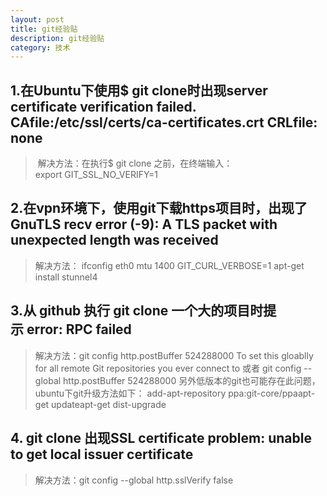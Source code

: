 ```yaml
---
layout: post
title: git经验贴
description: git经验贴
category: 技术
---
```


## 1.在Ubuntu下使用$ git clone时出现server certificate verification failed. CAfile:/etc/ssl/certs/ca-certificates.crt CRLfile: none
> 解决方法：在执行$ git clone 之前，在终端输入：
  export GIT_SSL_NO_VERIFY=1
  
## 2.在vpn环境下，使用git下载https项目时，出现了GnuTLS recv error (-9): A TLS packet with unexpected length was received
>解决方法：
ifconfig eth0 mtu 1400
GIT_CURL_VERBOSE=1
apt-get install stunnel4

## 3.从 github 执行 git clone 一个大的项目时提示 error: RPC failed
>解决方法：git config http.postBuffer 524288000
To set this gloablly for all remote Git repositories you ever connect to
或者
git config --global http.postBuffer 524288000
另外低版本的git也可能存在此问题，
ubuntu下git升级方法如下：
add-apt-repository ppa:git-core/ppaapt-get updateapt-get dist-upgrade

## 4. git clone 出现SSL certificate problem: unable to get local issuer certificate
>解决方法：git config --global http.sslVerify false
